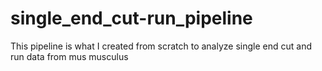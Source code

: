 # single_end_cut-run_pipeline
This pipeline is what I created from scratch to analyze single end cut and run data from mus musculus
